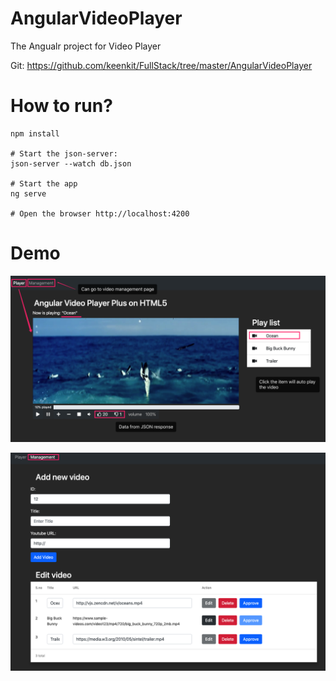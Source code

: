 # AngularVideoPlayer

The Angualr project for Video Player

Git: https://github.com/keenkit/FullStack/tree/master/AngularVideoPlayer

# How to run?

```
npm install

# Start the json-server:
json-server --watch db.json

# Start the app
ng serve

# Open the browser http://localhost:4200
```

# Demo

![Screenshot](assets/Player_Demo.png "Screenshot")


![Screenshot](assets/Management_Demo.png "Screenshot")